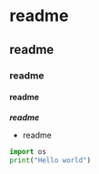 # readme

## readme

### readme

#### readme


***readme***

* readme

```python
import os
print("Hello world")
```

